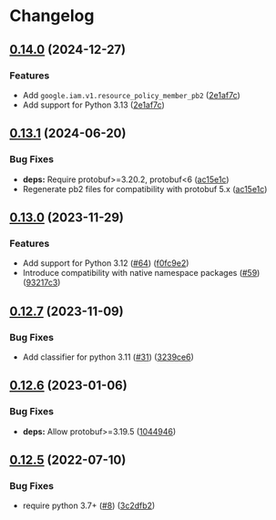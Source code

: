 # Changelog

## [0.14.0](https://github.com/googleapis/python-grpc-google-iam-v1/compare/v0.13.1...v0.14.0) (2024-12-27)


### Features

* Add `google.iam.v1.resource_policy_member_pb2` ([2e1af7c](https://github.com/googleapis/python-grpc-google-iam-v1/commit/2e1af7c538cb5904d6ac51c5f7b7fa788248987a))
* Add support for Python 3.13 ([2e1af7c](https://github.com/googleapis/python-grpc-google-iam-v1/commit/2e1af7c538cb5904d6ac51c5f7b7fa788248987a))

## [0.13.1](https://github.com/googleapis/python-grpc-google-iam-v1/compare/v0.13.0...v0.13.1) (2024-06-20)


### Bug Fixes

* **deps:** Require protobuf&gt;=3.20.2, protobuf&lt;6 ([ac15e1c](https://github.com/googleapis/python-grpc-google-iam-v1/commit/ac15e1c5c1d8e97b96be76734099eceb1f12d5c3))
* Regenerate pb2 files for compatibility with protobuf 5.x ([ac15e1c](https://github.com/googleapis/python-grpc-google-iam-v1/commit/ac15e1c5c1d8e97b96be76734099eceb1f12d5c3))

## [0.13.0](https://github.com/googleapis/python-grpc-google-iam-v1/compare/v0.12.7...v0.13.0) (2023-11-29)


### Features

* Add support for Python 3.12 ([#64](https://github.com/googleapis/python-grpc-google-iam-v1/issues/64)) ([f0fc9e2](https://github.com/googleapis/python-grpc-google-iam-v1/commit/f0fc9e2dcdf67912d7186f15832779fd18f8fb81))
* Introduce compatibility with native namespace packages ([#59](https://github.com/googleapis/python-grpc-google-iam-v1/issues/59)) ([93217c3](https://github.com/googleapis/python-grpc-google-iam-v1/commit/93217c31871168a904064aeedb6d9b91fbda5668))

## [0.12.7](https://github.com/googleapis/python-grpc-google-iam-v1/compare/v0.12.6...v0.12.7) (2023-11-09)


### Bug Fixes

* Add classifier for python 3.11 ([#31](https://github.com/googleapis/python-grpc-google-iam-v1/issues/31)) ([3239ce6](https://github.com/googleapis/python-grpc-google-iam-v1/commit/3239ce6f8f192f5b9a081b7de8e9b9700358bdca))

## [0.12.6](https://github.com/googleapis/python-grpc-google-iam-v1/compare/v0.12.5...v0.12.6) (2023-01-06)


### Bug Fixes

* **deps:** Allow protobuf&gt;=3.19.5 ([1044946](https://github.com/googleapis/python-grpc-google-iam-v1/commit/10449467658fc6de2ea91a5ba0eccfc26871013b))

## [0.12.5](https://github.com/googleapis/python-grpc-google-iam-v1/compare/v0.12.4...v0.12.5) (2022-07-10)


### Bug Fixes

* require python 3.7+ ([#8](https://github.com/googleapis/python-grpc-google-iam-v1/issues/8)) ([3c2dfb2](https://github.com/googleapis/python-grpc-google-iam-v1/commit/3c2dfb2820fd51efba28f2b6e1bd6766f6c03b7d))
